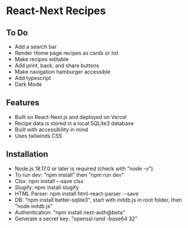 # React-Next Recipes

## To Do

- Add a search bar
- Render Home page recipes as cards or list
- Make recipes editable
- Add print, back, and share buttons
- Make navigation hamburger accessible
- Add typescript
- Dark Mode

## Features

- Built on React-Next.js and deployed on Vercel
- Recipe data is stored in a local SQLite3 database
- Built with accessibility in mind
- Uses tailwinds CSS

## Installation

- Node.js 18.17.0 or later is required (check with "node -v").
- To run dev: "npm install" then "npm run dev"
- Clsx: npm install --save clsx
- Slugify: npm install slugify
- HTML Parser: npm install html-react-parser --save
- DB: "npm install better-sqlite3", start with initdb.js in root folder, then "node initdb.js"
- Authentication: "npm install next-auth@beta" 
- Generate a secret key: "openssl rand -base64 32"